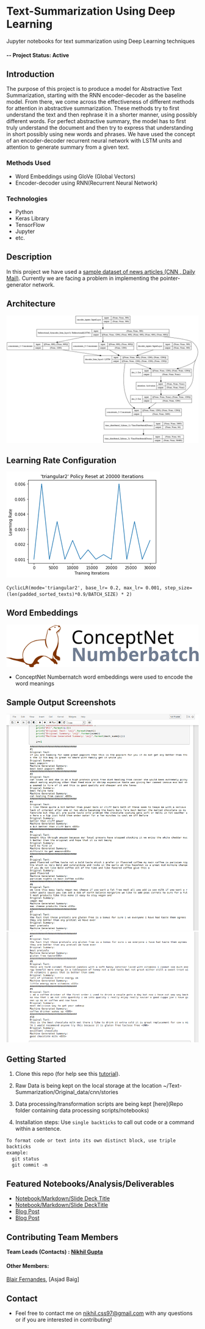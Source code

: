 # Text-Summarization Using Deep Learning
Jupyter notebooks for text summarization using Deep Learning techniques

#### -- Project Status: Active

## Introduction
The purpose of this project is to produce a model for Abstractive Text Summarization, starting with the RNN encoder-decoder as the baseline model. From there, we come across the effectiveness of different methods for attention in abstractive summarization. These methods try to first understand the text and then rephrase it in a shorter manner, using possibly different words. For perfect abstractive summary, the model has to first truly understand the document and then try to express that understanding in short possibly using new words and phrases. We have used the concept of an encoder-decoder recurrent neural network with LSTM units and attention to generate summary from a given text.

### Methods Used
* Word Embeddings using GloVe (Global Vectors)
* Encoder-decoder using RNN(Recurrent Neural Network)

### Technologies
* Python
* Keras Library
* TensorFlow
* Jupyter
* etc.

## Description
In this project we have used a [sample dataset of news articles (CNN , Daily Mail)](https://github.com/JafferWilson/Process-Data-of-CNN-DailyMail). Currently we are facing a problem in implementing the pointer-generator network.

## Architecture
![Architecture](./resources/images/model.jpg)

## Learning Rate Configuration
![Learning Rate](./resources/images/CLR.png)

`CyclicLR(mode='triangular2', base_lr= 0.2, max_lr= 0.001,
                          step_size= (len(padded_sorted_texts)*0.9/BATCH_SIZE) * 2)`

## Word Embeddings
![ConceptNet Numberbatch](./resources/images/conceptnet-numberbatch.png)

* ConceptNet Numbernatch word embeddings were used to encode the word meanings

## Sample Output Screenshots
![](./resources/images/SS1.png)
![](./resources/images/SS2.png)


## Getting Started

1. Clone this repo (for help see this [tutorial](https://help.github.com/articles/cloning-a-repository/)).
2. Raw Data is being kept on the local storage at the location ~/Text-Summarization/Original_data/cnn/stories

3. Data processing/transformation scripts are being kept [here](Repo folder containing data processing scripts/notebooks)
4. Installation steps:
  Use `single backticks` to call out code or a command within a sentence.
  ```
  To format code or text into its own distinct block, use triple backticks
  example:
    git status
    git commit -m
  ```

## Featured Notebooks/Analysis/Deliverables
* [Notebook/Markdown/Slide Deck Title](link)
* [Notebook/Markdown/Slide DeckTitle](link)
* [Blog Post](link)
* [Blog Post](link)


## Contributing Team Members

**Team Leads (Contacts) : [Nikhil Gupta](https://github.com/nikhilcss97)**

#### Other Members:

[Blair Fernandes](https://github.com/blair49), [Asjad Baig]

## Contact
* Feel free to contact me on nikhil.css97@gmail.com with any questions or if you are interested in contributing!

